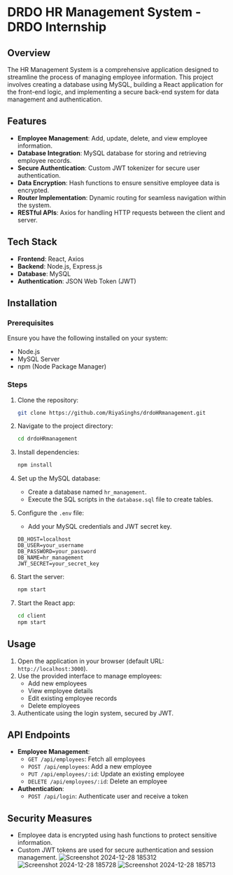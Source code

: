 # DRDO HR Management System - DRDO Internship

## Overview
The HR Management System is a comprehensive application designed to streamline the process of managing employee information. This project involves creating a database using MySQL, building a React application for the front-end logic, and implementing a secure back-end system for data management and authentication.

## Features
- **Employee Management**: Add, update, delete, and view employee information.
- **Database Integration**: MySQL database for storing and retrieving employee records.
- **Secure Authentication**: Custom JWT tokenizer for secure user authentication.
- **Data Encryption**: Hash functions to ensure sensitive employee data is encrypted.
- **Router Implementation**: Dynamic routing for seamless navigation within the system.
- **RESTful APIs**: Axios for handling HTTP requests between the client and server.

## Tech Stack
- **Frontend**: React, Axios
- **Backend**: Node.js, Express.js
- **Database**: MySQL
- **Authentication**: JSON Web Token (JWT)

## Installation

### Prerequisites
Ensure you have the following installed on your system:
- Node.js
- MySQL Server
- npm (Node Package Manager)

### Steps
1. Clone the repository:
   ```bash
   git clone https://github.com/RiyaSinghs/drdoHRmanagement.git
   ```

2. Navigate to the project directory:
   ```bash
   cd drdoHRmanagement
   ```

3. Install dependencies:
   ```bash
   npm install
   ```

4. Set up the MySQL database:
   - Create a database named `hr_management`.
   - Execute the SQL scripts in the `database.sql` file to create tables.

5. Configure the `.env` file:
   - Add your MySQL credentials and JWT secret key.
   ```env
   DB_HOST=localhost
   DB_USER=your_username
   DB_PASSWORD=your_password
   DB_NAME=hr_management
   JWT_SECRET=your_secret_key
   ```

6. Start the server:
   ```bash
   npm start
   ```

7. Start the React app:
   ```bash
   cd client
   npm start
   ```

## Usage
1. Open the application in your browser (default URL: `http://localhost:3000`).
2. Use the provided interface to manage employees:
   - Add new employees
   - View employee details
   - Edit existing employee records
   - Delete employees
3. Authenticate using the login system, secured by JWT.

## API Endpoints
- **Employee Management**:
  - `GET /api/employees`: Fetch all employees
  - `POST /api/employees`: Add a new employee
  - `PUT /api/employees/:id`: Update an existing employee
  - `DELETE /api/employees/:id`: Delete an employee
- **Authentication**:
  - `POST /api/login`: Authenticate user and receive a token

## Security Measures
- Employee data is encrypted using hash functions to protect sensitive information.
- Custom JWT tokens are used for secure authentication and session management.
![Screenshot 2024-12-28 185312](https://github.com/user-attachments/assets/4508f2f4-b647-4760-b183-c336023de5e9)
![Screenshot 2024-12-28 185728](https://github.com/user-attachments/assets/57b40bb8-a42b-4351-8ee8-ef89ea946d87)
![Screenshot 2024-12-28 185713](https://github.com/user-attachments/assets/3fe1bf9e-9d00-4ed2-982d-caaa1237c566)



